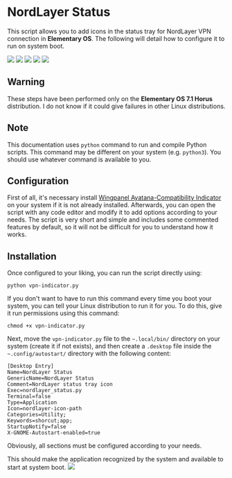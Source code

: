# NordLayer Status
This script allows you to add icons in the status tray for NordLayer VPN connection in __Elementary OS__. The following will detail how to configure it to run on system boot.

![](https://i.ibb.co/hXYjFBn/disconnected.png)
![](https://i.ibb.co/rcqZ9yf/disconnected-notification.png)
![](https://i.ibb.co/fMV7zTP/connecting.png)
![](https://i.ibb.co/pKm2gVz/connected-notification.png)
![](https://i.ibb.co/f2rG2JK/connected.png)


## Warning
These steps have been performed only on the __Elementary OS 7.1 Horus__ distribution. I do not know if it could give failures in other Linux distributions.

## Note
This documentation uses ``python`` command to run and compile Python scripts. This command may be different on your system (e.g. ``python3``). You should use whatever command is available to you.

## Configuration
First of all, it's necessary install [Wingpanel Ayatana-Compatibility Indicator](https://github.com/Lafydev/wingpanel-indicator-ayatana) on your system if it is not already installed. Afterwards, you can open the script with any code editor and modify it to add options according to your needs. The script is very short and simple and includes some commented features by default, so it will not be difficult for you to understand how it works.

## Installation
Once configured to your liking, you can run the script directly using:
```
python vpn-indicator.py
```
If you don't want to have to run this command every time you boot your system, you can tell your Linux distribution to run it for you. To do this, give it run permissions using this command:
```
chmod +x vpn-indicator.py
```

Next, move the ``vpn-indicator.py`` file to the ``~.local/bin/`` directory on your system (create it if not exists), and then create a ``.desktop`` file inside the ``~.config/autostart/`` directory with the following content:
```
[Desktop Entry]
Name=NordLayer Status
GenericName=NordLayer Status
Comment=NordLayer status tray icon
Exec=nordlayer_status.py
Terminal=false
Type=Application
Icon=nordlayer-icon-path
Categories=Utility;
Keywords=shorcut;app;
StartupNotify=false
X-GNOME-Autostart-enabled=true
```
Obviously, all sections must be configured according to your needs.

This should make the application recognized by the system and available to start at system boot.
![](https://i.ibb.co/HrGp82m/autostart.png)

